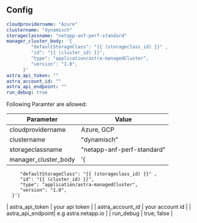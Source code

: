 ## Config

```yaml
cloudprovidername: "Azure"
clustername: "dynamisch"
storageclassname: "netapp-anf-perf-standard"
manager_cluster_body: '{
         "defaultStorageClass": "{{ (storageclass_id) }}" ,
         "id": "{{ (cluster_id) }}",
         "type": "application/astra-managedCluster",
         "version": "1.0",
      }'
astra_api_token: ""
astra_account_id: ""
astra_api_endpoint: ""
run_debug: true
```

Following Paramter are allowed:

| Parameter | Value |
| --------- | ----- |
| cloudprovidername | Azure, GCP |
| clustername |  "dynamisch"|
| storageclassname | "netapp-anf-perf-standard" |
| manager_cluster_body | '{
         "defaultStorageClass": "{{ (storageclass_id) }}" ,
         "id": "{{ (cluster_id) }}",
         "type": "application/astra-managedCluster",
         "version": "1.0",
      }'|
| astra_api_token | your api token |
| astra_account_id | your account id |
| astra_api_endpoint|  e.g astra.netapp.io |
| run_debug | true, false |
